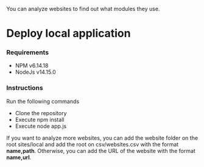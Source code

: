 You can analyze websites to find out what modules they use.

# Deploy local application
### Requirements
  - NPM v6.14.18
  - NodeJs v14.15.0

### Instructions
Run the following commands
  - Clone the repository
  - Execute npm install
  - Execute node app.js

   If you want to analyze more websites, you can add the website folder on the root sites/local and add the root on csv/websites.csv with the format **name,path**.
Otherwise, you can add the URL of the website with the format **name,url**.
